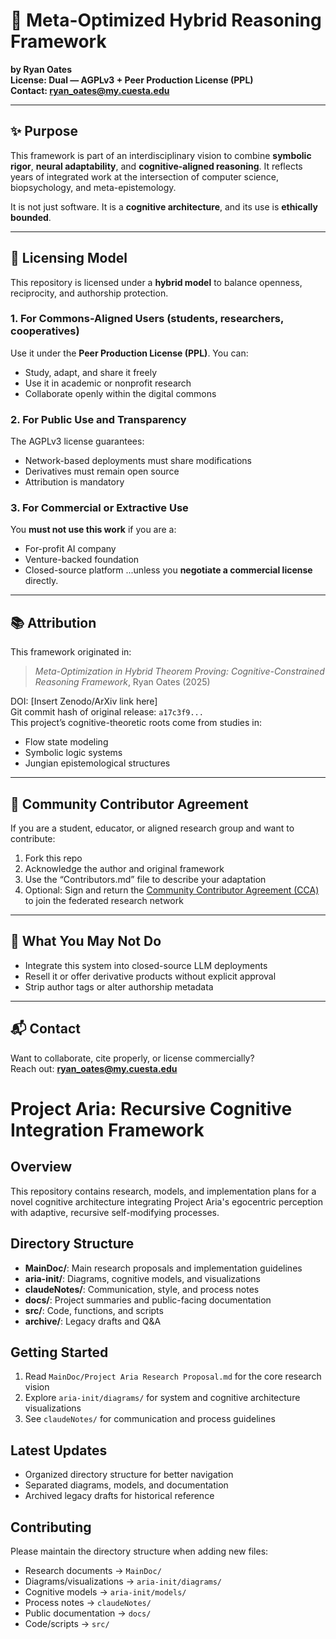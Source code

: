 # 🧠 Meta-Optimized Hybrid Reasoning Framework  
**by Ryan Oates**  
**License: Dual — AGPLv3 + Peer Production License (PPL)**  
**Contact: ryan_oates@my.cuesta.edu**

---

## ✨ Purpose

This framework is part of an interdisciplinary vision to combine **symbolic rigor**, **neural adaptability**, and **cognitive-aligned reasoning**. It reflects years of integrated work at the intersection of computer science, biopsychology, and meta-epistemology.

It is not just software. It is a **cognitive architecture**, and its use is **ethically bounded**.

---

## 🔐 Licensing Model

This repository is licensed under a **hybrid model** to balance openness, reciprocity, and authorship protection.

### 1. For Commons-Aligned Users (students, researchers, cooperatives)
Use it under the **Peer Production License (PPL)**. You can:
- Study, adapt, and share it freely
- Use it in academic or nonprofit research
- Collaborate openly within the digital commons

### 2. For Public Use and Transparency
The AGPLv3 license guarantees:
- Network-based deployments must share modifications
- Derivatives must remain open source
- Attribution is mandatory

### 3. For Commercial or Extractive Use
You **must not use this work** if you are a:
- For-profit AI company
- Venture-backed foundation
- Closed-source platform
...unless you **negotiate a commercial license** directly.

---

## 📚 Attribution

This framework originated in:

> *Meta-Optimization in Hybrid Theorem Proving: Cognitive-Constrained Reasoning Framework*, Ryan Oates (2025)

DOI: [Insert Zenodo/ArXiv link here]  
Git commit hash of original release: `a17c3f9...`  
This project’s cognitive-theoretic roots come from studies in:
- Flow state modeling
- Symbolic logic systems
- Jungian epistemological structures

---

## 🤝 Community Contributor Agreement

If you are a student, educator, or aligned research group and want to contribute:
1. Fork this repo
2. Acknowledge the author and original framework
3. Use the “Contributors.md” file to describe your adaptation
4. Optional: Sign and return the [Community Contributor Agreement (CCA)](link) to join the federated research network

---

## 🚫 What You May Not Do

- Integrate this system into closed-source LLM deployments
- Resell it or offer derivative products without explicit approval
- Strip author tags or alter authorship metadata

---

## 📬 Contact

Want to collaborate, cite properly, or license commercially?  
Reach out: **ryan_oates@my.cuesta.edu**
# Project Aria: Recursive Cognitive Integration Framework

## Overview
This repository contains research, models, and implementation plans for a novel cognitive architecture integrating Project Aria's egocentric perception with adaptive, recursive self-modifying processes.

## Directory Structure

- **MainDoc/**: Main research proposals and implementation guidelines
- **aria-init/**: Diagrams, cognitive models, and visualizations
- **claudeNotes/**: Communication, style, and process notes
- **docs/**: Project summaries and public-facing documentation
- **src/**: Code, functions, and scripts
- **archive/**: Legacy drafts and Q&A

## Getting Started

1. Read `MainDoc/Project Aria Research Proposal.md` for the core research vision
2. Explore `aria-init/diagrams/` for system and cognitive architecture visualizations
3. See `claudeNotes/` for communication and process guidelines

## Latest Updates

- Organized directory structure for better navigation
- Separated diagrams, models, and documentation
- Archived legacy drafts for historical reference

## Contributing

Please maintain the directory structure when adding new files:
- Research documents → `MainDoc/`
- Diagrams/visualizations → `aria-init/diagrams/`
- Cognitive models → `aria-init/models/`
- Process notes → `claudeNotes/`
- Public documentation → `docs/`
- Code/scripts → `src/`
